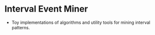 # Interval Event Miner

- Toy implementations of algorithms and utility tools for mining interval patterns.
